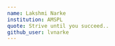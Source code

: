 ```yaml
---
name: Lakshmi Narke
institution: AMSPL
quote: Strive until you succeed..
github_user: lvnarke
---
```

